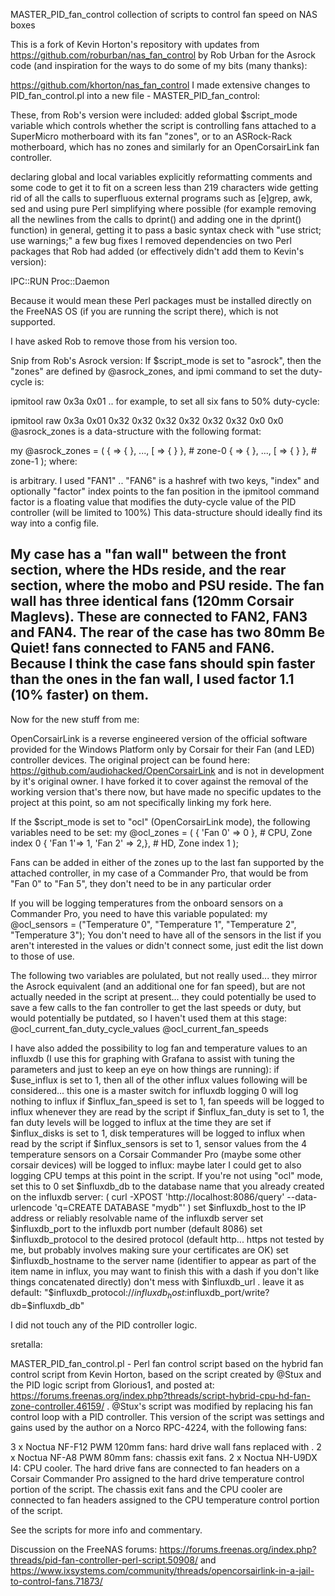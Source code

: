 MASTER_PID_fan_control
collection of scripts to control fan speed on NAS boxes

This is a fork of Kevin Horton's repository with updates from https://github.com/roburban/nas_fan_control by Rob Urban for the Asrock code (and inspiration for the ways to do some of my bits (many thanks):

https://github.com/khorton/nas_fan_control
I made extensive changes to PID_fan_control.pl into a new file - MASTER_PID_fan_control:


These, from Rob's version were included:
added global $script_mode variable which controls whether the script is controlling fans attached to a SuperMicro motherboard with its fan "zones", or to an ASRock-Rack motherboard, which has no zones and similarly for an OpenCorsairLink fan controller.

declaring global and local variables explicitly
reformatting comments and some code to get it to fit on a screen less than 219 characters wide
getting rid of all the calls to superfluous external programs such as [e]grep, awk, sed and using pure Perl
simplifying where possible (for example removing all the newlines from the calls to dprint() and adding one in the dprint() function)
in general, getting it to pass a basic syntax check with "use strict; use warnings;"
a few bug fixes
I removed dependencies on two Perl packages that Rob had added (or effectively didn't add them to Kevin's version):

IPC::RUN
Proc::Daemon

Because it would mean these Perl packages must be installed directly on the FreeNAS OS (if you are running the script there), which is not supported.

I have asked Rob to remove those from his version too.

Snip from Rob's Asrock version:
If $script_mode is set to "asrock", then the "zones" are defined by @asrock_zones, and ipmi command to set the duty-cycle is:

ipmitool raw 0x3a 0x01 <FAN1-duty-cycle> .. <FAN6-duty-cycle> <filler> <filler>
for example, to set all six fans to 50% duty-cycle:

ipmitool raw 0x3a 0x01 0x32 0x32 0x32 0x32 0x32 0x32 0x0 0x0
@asrock_zones is a data-structure with the following format:

my @asrock_zones = (
	{ <FAN-NAME> => { <FAN-ENTRY> }, ..., [<FAN-NAME> => { <FAN-ENTRY> } }, # zone-0
	{ <FAN-NAME> => { <FAN-ENTRY> }, ..., [<FAN-NAME> => { <FAN-ENTRY> } }, # zone-1
);
where:

<FAN-NAME> is arbitrary. I used "FAN1" .. "FAN6"
<FAN-ENTRY> is a hashref with two keys, "index" and optionally "factor"
index points to the fan position in the ipmitool command
factor is a floating value that modifies the duty-cycle value of the PID controller (will be limited to 100%)
This data-structure should ideally find its way into a config file.

My case has a "fan wall" between the front section, where the HDs reside, and the rear section, where the mobo and PSU reside. The fan wall has three identical fans (120mm Corsair Maglevs). These are connected to FAN2, FAN3 and FAN4. The rear of the case has two 80mm Be Quiet! fans connected to FAN5 and FAN6. Because I think the case fans should spin faster than the ones in the fan wall, I used factor 1.1 (10% faster) on them.
---------------------------

Now for the new stuff from me:

OpenCorsairLink is a reverse engineered version of the official software provided for the Windows Platform only by Corsair for their Fan (and LED) controller devices.
The original project can be found here: https://github.com/audiohacked/OpenCorsairLink and is not in development by it's original owner. I have forked it to cover against the removal of the working version that's there now, but have made no specific updates to the project at this point, so am not specifically linking my fork here.

If the $script_mode is set to "ocl" (OpenCorsairLink mode), the following variables need to be set:
my @ocl_zones = (
    { 'Fan 0' => 0 },  # CPU, Zone index 0
    { 'Fan 1'=> 1, 'Fan 2' => 2,}, # HD, Zone index 1
);

Fans can be added in either of the zones up to the last fan supported by the attached controller, in my case of a Commander Pro, that would be from "Fan 0" to "Fan 5", they don't need to be in any particular order

If you will be logging temperatures from the onboard sensors on a Commander Pro, you need to have this variable populated:
my @ocl_sensors = ("Temperature 0", "Temperature 1", "Temperature 2", "Temperature 3");
You don't need to have all of the sensors in the list if you aren't interested in the values or didn't connect some, just edit the list down to those of use.


The following two variables are polulated, but not really used... they mirror the Asrock equivalent (and an additional one for fan speed), but are not actually needed in the script at present... they could potentially be used to save a few calls to the fan controller to get the last speeds or duty, but would potentially be putdated, so I haven't used them at this stage:
@ocl_current_fan_duty_cycle_values
@ocl_current_fan_speeds




I have also added the possibility to log fan and temperature values to an influxdb (I use this for graphing with Grafana to assist with tuning the parameters and just to keep an eye on how things are running):
if $use_influx is set to 1, then all of the other influx values following will be considered... this one is a master switch for influxdb logging 0 will log nothing to influx
if $influx_fan_speed is set to 1, fan speeds will be logged to influx whenever they are read by the script
if $influx_fan_duty is set to 1, the fan duty levels will be logged to influx at the time they are set
if $influx_disks is set to 1, disk temperatures will be logged to influx when read by the script
if $influx_sensors is set to 1, sensor values from the 4 temperature sensors on a Corsair Commander Pro (maybe some other corsair devices) will be logged to influx: maybe later I could get to also logging CPU temps at this point in the script. If you're not using "ocl" mode, set this to 0
set $influxdb_db to the database name that you already created on the influxdb server: ( curl -XPOST 'http://localhost:8086/query' --data-urlencode 'q=CREATE DATABASE "mydb"' )
set $influxdb_host to the IP address or reliably resolvable name of the influxdb server
set $influxdb_port to the influxdb port number    (default 8086)
set $influxdb_protocol to the desired protocol (default http... https not tested by me, but probably involves making sure your certificates are OK)
set $influxdb_hostname to the server name (identifier to appear as part of the item name in influx, you may want to finish this with a dash if you don't like things concatenated directly)
don't mess with  $influxdb_url . leave it as default:  "$influxdb_protocol://$influxdb_host:$influxdb_port/write?db=$influxdb_db"

I did not touch any of the PID controller logic.

sretalla:

MASTER_PID_fan_control.pl - Perl fan control script based on the hybrid fan control script from Kevin Horton, based on the script created by @Stux and the PID logic script from Glorious1, and posted at: https://forums.freenas.org/index.php?threads/script-hybrid-cpu-hd-fan-zone-controller.46159/ . @Stux's script was modified by replacing his fan control loop with a PID controller. This version of the script was settings and gains used by the author on a Norco RPC-4224, with the following fans:

3 x Noctua NF-F12 PWM 120mm fans: hard drive wall fans replaced with .
2 x Noctua NF-A8 PWM 80mm fans: chassis exit fans.
2 x Noctua NH-U9DX I4: CPU cooler.
The hard drive fans are connected to fan headers on a Corsair Commander Pro assigned to the hard drive temperature control portion of the script. The chassis exit fans and the CPU cooler are connected to fan headers assigned to the CPU temperature control portion of the script.

See the scripts for more info and commentary.

Discussion on the FreeNAS forums: https://forums.freenas.org/index.php?threads/pid-fan-controller-perl-script.50908/ and https://www.ixsystems.com/community/threads/opencorsairlink-in-a-jail-to-control-fans.71873/
